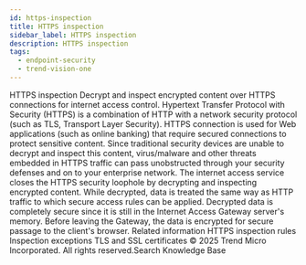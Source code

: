 ```yaml
---
id: https-inspection
title: HTTPS inspection
sidebar_label: HTTPS inspection
description: HTTPS inspection
tags:
  - endpoint-security
  - trend-vision-one
---
```


 HTTPS inspection Decrypt and inspect encrypted content over HTTPS connections for internet access control. Hypertext Transfer Protocol with Security (HTTPS) is a combination of HTTP with a network security protocol (such as TLS, Transport Layer Security). HTTPS connection is used for Web applications (such as online banking) that require secured connections to protect sensitive content. Since traditional security devices are unable to decrypt and inspect this content, virus/malware and other threats embedded in HTTPS traffic can pass unobstructed through your security defenses and on to your enterprise network. The internet access service closes the HTTPS security loophole by decrypting and inspecting encrypted content. While decrypted, data is treated the same way as HTTP traffic to which secure access rules can be applied. Decrypted data is completely secure since it is still in the Internet Access Gateway server's memory. Before leaving the Gateway, the data is encrypted for secure passage to the client's browser. Related information HTTPS inspection rules Inspection exceptions TLS and SSL certificates © 2025 Trend Micro Incorporated. All rights reserved.Search Knowledge Base
